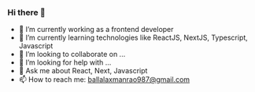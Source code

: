 ### Hi there 👋

- 🔭 I’m currently working as a frontend developer
- 🌱 I’m currently learning technologies like ReactJS, NextJS, Typescript, Javascript
- 👯 I’m looking to collaborate on ...
- 🤔 I’m looking for help with ...
- 💬 Ask me about React, Next, Javascript
- 📫 How to reach me: ballalaxmanrao987@gmail.com

